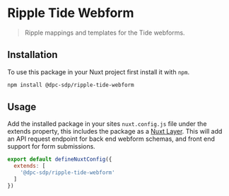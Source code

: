 # Ripple Tide Webform

> Ripple mappings and templates for the Tide webforms.

## Installation

To use this package in your Nuxt project first install it with `npm`.

```bash
npm install @dpc-sdp/ripple-tide-webform
```

## Usage

Add the installed package in your sites `nuxt.config.js` file under the extends property, this includes the package as a [Nuxt Layer](https://nuxt.com/docs/getting-started/layers).
This will add an API request endpoint for back end webform schemas, and front end support for form submissions.

```js
export default defineNuxtConfig({
  extends: [
    '@dpc-sdp/ripple-tide-webform'
  ]
})
```
